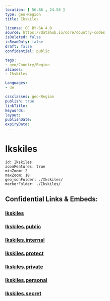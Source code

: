 ```yaml
---
location: [ 56.86 , 24.58 ] 
type: geo-Region
title: Ikskiles

license: CC BY-SA 4.0
source: https://datahub.io/core/country-codes
isDeleted: false
isReadOnly: false
draft: false
confidential: public

tags:
- geo/Country/Region
aliases:
- Ikskiles

Languages:
- de

cssclasses: geo-Region
publish: true
linkTitle: 
keywords: 
layout: 
publishDate: 
expiryDate: 
---
```


# Ikskiles

```leaflet
id: Ikskiles
zoomFeatures: true 
minZoom: 2 
maxZoom: 18
geojsonFolder: ./Ikskiles/
markerFolder: ./Ikskiles/
```


## Confidential Links & Embeds: 

### [Ikskiles](/_Standards/Earth/Continent/Europe/Europe~North/Latvia/Counties/Ikskiles.md) 

### [Ikskiles.public](/_public/Earth/Continent/Europe/Europe~North/Latvia/Counties/Ikskiles.public.md) 

### [Ikskiles.internal](/_internal/Earth/Continent/Europe/Europe~North/Latvia/Counties/Ikskiles.internal.md) 

### [Ikskiles.protect](/_protect/Earth/Continent/Europe/Europe~North/Latvia/Counties/Ikskiles.protect.md) 

### [Ikskiles.private](/_private/Earth/Continent/Europe/Europe~North/Latvia/Counties/Ikskiles.private.md) 

### [Ikskiles.personal](/_personal/Earth/Continent/Europe/Europe~North/Latvia/Counties/Ikskiles.personal.md) 

### [Ikskiles.secret](/_secret/Earth/Continent/Europe/Europe~North/Latvia/Counties/Ikskiles.secret.md)

